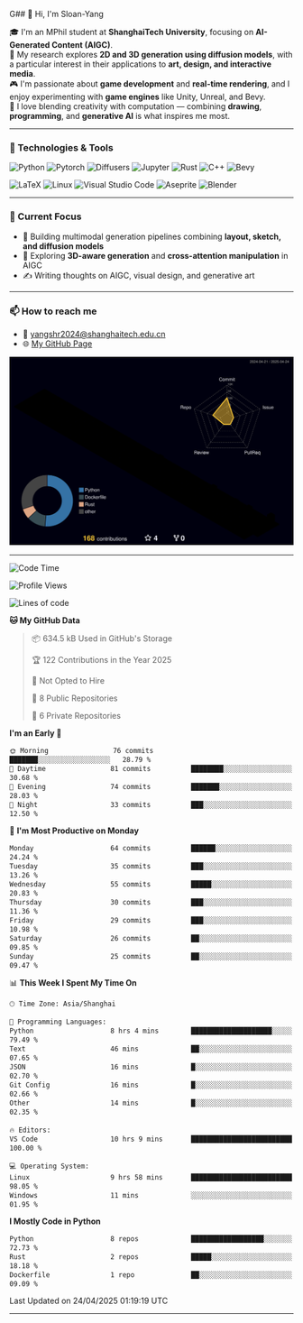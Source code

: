 G## 👋 Hi, I'm Sloan-Yang

🎓 I'm an MPhil student at **ShanghaiTech University**, focusing on **AI-Generated Content (AIGC)**.  
🧠 My research explores **2D and 3D generation using diffusion models**, with a particular interest in their applications to **art, design, and interactive media**.  
🎮 I'm passionate about **game development** and **real-time rendering**, and I enjoy experimenting with **game engines** like Unity, Unreal, and Bevy.  
🎨 I love blending creativity with computation — combining **drawing**, **programming**, and **generative AI** is what inspires me most.

---

### 🧰 Technologies & Tools

![Python](https://img.shields.io/badge/python-%233776AB.svg?style=for-the-badge&logo=python&logoColor=white)
![Pytorch](https://img.shields.io/badge/pytorch-%23EE4C2C.svg?style=for-the-badge&logo=pytorch&logoColor=white)
![Diffusers](https://img.shields.io/badge/diffusers-HuggingFace-yellow?style=for-the-badge&logo=huggingface&logoColor=black)
![Jupyter](https://img.shields.io/badge/Jupyter-%23F37626.svg?style=for-the-badge&logo=Jupyter&logoColor=white)
![Rust](https://img.shields.io/badge/Rust-%23000000.svg?style=for-the-badge&logo=rust&logoColor=white)
![C++](https://img.shields.io/badge/C++-%2300599C.svg?style=for-the-badge&logo=c%2B%2B&logoColor=white)
![Bevy](https://img.shields.io/badge/Bevy-000000.svg?style=for-the-badge&logo=bevy&logoColor=white)

![LaTeX](https://img.shields.io/badge/LaTeX-47A141?style=for-the-badge&logo=latex&logoColor=white)
![Linux](https://img.shields.io/badge/Linux-FCC624?style=for-the-badge&logo=linux&logoColor=black)
![Visual Studio Code](https://img.shields.io/badge/VSCode-0078d7.svg?style=for-the-badge&logo=visual-studio-code&logoColor=white)
![Aseprite](https://img.shields.io/badge/Aseprite-FFFFFF?style=for-the-badge&logo=Aseprite&logoColor=%237D929E)
![Blender](https://img.shields.io/badge/Blender-F5792A?style=for-the-badge&logo=blender&logoColor=white)

---

### 🔭 Current Focus

- 🎨 Building multimodal generation pipelines combining **layout, sketch, and diffusion models**
- 🧪 Exploring **3D-aware generation** and **cross-attention manipulation** in AIGC
- ✍️ Writing thoughts on AIGC, visual design, and generative art

---

### 📫 How to reach me

- 📧 <a href="mailto:yangshr2024@shanghaitech.edu.cn">yangshr2024@shanghaitech.edu.cn</a>
- 🌐 [My GitHub Page](https://sloan-yang.github.io)  



![3D Profile](https://raw.githubusercontent.com/Sloan-Yang/Sloan-Yang/main/profile-3d-contrib/profile-night-rainbow.svg)

---


<!--START_SECTION:waka-->
![Code Time](http://img.shields.io/badge/Code%20Time-10%20hrs%2035%20mins-blue)

![Profile Views](http://img.shields.io/badge/Profile%20Views-566-blue)

![Lines of code](https://img.shields.io/badge/From%20Hello%20World%20I%27ve%20Written-1.9%20million%20lines%20of%20code-blue)

**🐱 My GitHub Data** 

> 📦 634.5 kB Used in GitHub's Storage 
 > 
> 🏆 122 Contributions in the Year 2025
 > 
> 🚫 Not Opted to Hire
 > 
> 📜 8 Public Repositories 
 > 
> 🔑 6 Private Repositories 
 > 
**I'm an Early 🐤** 

```text
🌞 Morning                76 commits          ███████░░░░░░░░░░░░░░░░░░   28.79 % 
🌆 Daytime                81 commits          ████████░░░░░░░░░░░░░░░░░   30.68 % 
🌃 Evening                74 commits          ███████░░░░░░░░░░░░░░░░░░   28.03 % 
🌙 Night                  33 commits          ███░░░░░░░░░░░░░░░░░░░░░░   12.50 % 
```
📅 **I'm Most Productive on Monday** 

```text
Monday                   64 commits          ██████░░░░░░░░░░░░░░░░░░░   24.24 % 
Tuesday                  35 commits          ███░░░░░░░░░░░░░░░░░░░░░░   13.26 % 
Wednesday                55 commits          █████░░░░░░░░░░░░░░░░░░░░   20.83 % 
Thursday                 30 commits          ███░░░░░░░░░░░░░░░░░░░░░░   11.36 % 
Friday                   29 commits          ███░░░░░░░░░░░░░░░░░░░░░░   10.98 % 
Saturday                 26 commits          ██░░░░░░░░░░░░░░░░░░░░░░░   09.85 % 
Sunday                   25 commits          ██░░░░░░░░░░░░░░░░░░░░░░░   09.47 % 
```


📊 **This Week I Spent My Time On** 

```text
🕑︎ Time Zone: Asia/Shanghai

💬 Programming Languages: 
Python                   8 hrs 4 mins        ████████████████████░░░░░   79.49 % 
Text                     46 mins             ██░░░░░░░░░░░░░░░░░░░░░░░   07.65 % 
JSON                     16 mins             █░░░░░░░░░░░░░░░░░░░░░░░░   02.70 % 
Git Config               16 mins             █░░░░░░░░░░░░░░░░░░░░░░░░   02.66 % 
Other                    14 mins             █░░░░░░░░░░░░░░░░░░░░░░░░   02.35 % 

🔥 Editors: 
VS Code                  10 hrs 9 mins       █████████████████████████   100.00 % 

💻 Operating System: 
Linux                    9 hrs 58 mins       █████████████████████████   98.05 % 
Windows                  11 mins             ░░░░░░░░░░░░░░░░░░░░░░░░░   01.95 % 
```

**I Mostly Code in Python** 

```text
Python                   8 repos             ██████████████████░░░░░░░   72.73 % 
Rust                     2 repos             █████░░░░░░░░░░░░░░░░░░░░   18.18 % 
Dockerfile               1 repo              ██░░░░░░░░░░░░░░░░░░░░░░░   09.09 % 
```




 Last Updated on 24/04/2025 01:19:19 UTC
<!--END_SECTION:waka-->

---





